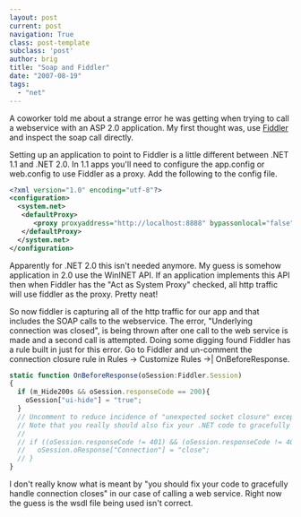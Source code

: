 ```yaml
---
layout: post
current: post
navigation: True
class: post-template
subclass: 'post'
author: brig
title: "Soap and Fiddler"
date: "2007-08-19"
tags: 
  - "net"
---
```


A coworker told me about a strange error he was getting when trying to call a webservice with an ASP 2.0 application. My first thought was, use [Fiddler](http://www.fiddlertool.com/fiddler/) and inspect the soap call directly.

Setting up an application to point to Fiddler is a little different between .NET 1.1 and .NET 2.0. In 1.1 apps you'll need to configure the app.config or web.config to use Fiddler as a proxy. Add the following to the config file.

  
```xml
<?xml version="1.0" encoding="utf-8"?>
<configuration>
  <system.net>
   <defaultProxy>
      <proxy proxyaddress="http://localhost:8888" bypassonlocal="false"/>
   </defaultProxy>
  </system.net>
</configuration>
```

Apparently for .NET 2.0 this isn't needed anymore. My guess is somehow application in 2.0 use the WinINET API. If an application implements this API then when Fiddler has the "Act as System Proxy" checked, all http traffic will use fiddler as the proxy. Pretty neat!

So now fiddler is capturing all of the http traffic for our app and that includes the SOAP calls to the webservice. The error, "Underlying connection was closed", is being thrown after one call to the web service is made and a second call is attempted. Doing some digging found Fiddler has a rule built in just for this error. Go to Fiddler and un-comment the connection closure rule in Rules -> Customize Rules ->| OnBeforeResponse.

```js
static function OnBeforeResponse(oSession:Fiddler.Session)
{
  if (m_Hide200s && oSession.responseCode == 200){
    oSession["ui-hide"] = "true";
  }
  // Uncomment to reduce incidence of "unexpected socket closure" exceptions in .NET code. 
  // Note that you really should also fix your .NET code to gracefully handle connection closes.
  //
  // if ((oSession.responseCode != 401) && (oSession.responseCode != 407){
  //   oSession.oResponse["Connection"] = "close";
  // }
}
```

I don't really know what is meant by "you should fix your code to gracefully handle connection closes" in our case of calling a web service. Right now the guess is the wsdl file being used isn't correct.
